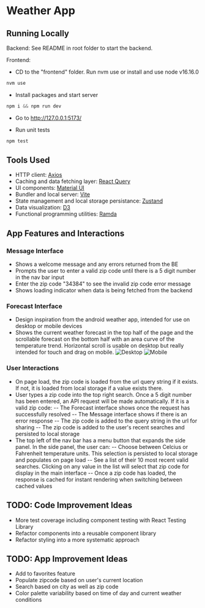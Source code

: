 # Weather App

## Running Locally

Backend: See README in root folder to start the backend.

Frontend:

- CD to the "frontend" folder. Run nvm use or install and use node v16.16.0

```js
nvm use
```

- Install packages and start server

```js
npm i && npm run dev
```

- Go to http://127.0.0.1:5173/

- Run unit tests

```js
npm test
```

## Tools Used

- HTTP client: [Axios](https://axios-http.com/)
- Caching and data fetching layer: [React Query](https://tanstack.com/query/v4)
- UI components: [Material UI](https://mui.com/material-ui/getting-started/overview/)
- Bundler and local server: [Vite](https://vitejs.dev/)
- State management and local storage persistance: [Zustand](https://docs.pmnd.rs/zustand/getting-started/introduction)
- Data visualization: [D3](https://d3js.org/)
- Functional programming utilities: [Ramda](https://ramdajs.com/)

## App Features and Interactions

### Message Interface

- Shows a welcome message and any errors returned from the BE
- Prompts the user to enter a valid zip code until there is a 5 digit number in the nav bar input
- Enter the zip code "34384" to see the invalid zip code error message
- Shows loading indicator when data is being fetched from the backend

### Forecast Interface

- Design inspiration from the android weather app, intended for use on desktop or mobile devices
- Shows the current weather forecast in the top half of the page and the scrollable forecast on the bottom half with an area curve of the temperature trend. Horizontal scroll is usable on desktop but really intended for touch and drag on mobile.
  ![Desktop](https://lh3.googleusercontent.com/pw/AIL4fc9fT23IuuTgZ8d_lcp5oTknpL7OtXdQR88_waywcjc4jwD54mTMUhO4K-hvMJ94PYP-gpQaRFop13ibFu2i1dIqsyB2x805CCT-0wWtuSHpm3tzByWx0Tqw8nVuYHykcKNCRNfmP2zAUeE5HEip0nntYg=w3448-h1924-s-no?authuser=0)
  ![Mobile](https://lh3.googleusercontent.com/pw/AIL4fc_sVx_wvmi2Hy2mcV0M73r23LB6x0QN3auYUTKdlG6uYq18bSN56M5MZE3guUlJgZb7il3tDZirj6AMxsKC89vMCLykVnAir39GHZ1hZA3z4EuK1154EgRuX4oNg1Wp3N0DpsS55hIRHXCnkaIKnl9bnbeX70M3imHTw54EB0_0nYKGGYToE_pJa1-iiNQ952mysT05gOlwKlbV8cfpboCHzddMwxVbfofxWiqLyMaoF_wTw9i6boJ3Mr5dQ3W-RCfJV8WXCZG625pWuGXTJG_HI3KBS6xSHdt1lTGzln8rhShQnooauLXq3f9r7Vy1NNkcb5hZhKtY9VcKGBJfzqeKK9SYaTjxK52KjwCn4HfzNeX-QfQguU4Ov0Ol-spDsxdfn4QnPLXZxPDDgz9lyooostWo1vqzuLTXpha2vY6rEND9cQbCIohCExFFsykOo0UMAmkFp87dYZiDWuIFgP63d_okmlSocgIhvWaXHCBA-3Uvm4Ubo15WyrJMHE1ctDsbGyaxlDlUR7PBm9lnlbEC7JN6LsqOtjuEq2zFs_bpIfpJIdWTmAFXY0IHUH40fX3Bz_bu4yeINGAdPx-jqTpE27uex_Ndc6AugK7kUVoOVxuFx_5mblMeq9W9mUiDeOspqy0c7xyfs7BZQFcKb4tsZH05NTyWZd7563FU1FelspAR7Vd7TKdCe5Xz-qiOzhGfn_Bu6EubFebUKuG6q5MEmLSfgDbWiSXUoWfB7q-GlYJPbWLqiQRsWtsw3Rm2XxxmgHeNrtaV6U8Lj8JRMPaRl99m0eDzUdZgubUhd6yTzelD0BMfR6d92iRQaAMqrO3g0Po6o2cmR4bsKAX1jH0nhbYNGH0LwCryzYen5RN9ZLld1Vb34vAmjNtYcuYoDyfL1cPOYoc9y6pHfF2V8MuF0fWOs8dd7uMJ87vFrqJVQIAO0lVj6ddD-Fk-uf0=w341-h740-s-no?authuser=1)

### User Interactions

- On page load, the zip code is loaded from the url query string if it exists. If not, it is loaded from local storage if a value exists there.
- User types a zip code into the top right search. Once a 5 digit number has been entered, an API request will be made automatically. If it is a valid zip code:
  -- The Forecast interface shows once the request has successfully resolved
  -- The Message interface shows if there is an error response
  -- The zip code is added to the query string in the url for sharing
  -- The zip code is added to the user's recent searches and persisted to local storage
- The top left of the nav bar has a menu button that expands the side panel. In the side panel, the user can:
  -- Choose between Celcius or Fahrenheit temperature units. This selection is persisted to local storage and populates on page load
  -- See a list of their 10 most recent valid searches. Clicking on any value in the list will select that zip code for display in the main interface
  -- Once a zip code has loaded, the response is cached for instant rendering when switching between cached values

## TODO: Code Improvement Ideas

- More test coverage including component testing with React Testing Library
- Refactor components into a reusable component library
- Refactor styling into a more systematic approach

## TODO: App Improvement Ideas

- Add to favorites feature
- Populate zipcode based on user's current location
- Search based on city as well as zip code
- Color palette variability based on time of day and current weather conditions
